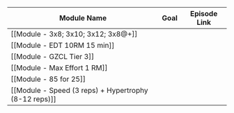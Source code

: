 
| **Module Name**                                       | Goal | Episode Link |
| ----------------------------------------------------- | ---- | ------------ |
| [[Module - 3x8; 3x10; 3x12; 3x8@+]]                   |      |              |
| [[Module - EDT 10RM 15 min]]                          |      |              |
| [[Module - GZCL Tier 3]]                              |      |              |
| [[Module - Max Effort 1 RM]]                          |      |              |
| [[Module - 85 for 25]]                                |      |              |
| [[Module - Speed (3 reps) + Hypertrophy (8-12 reps)]] |      |              |

